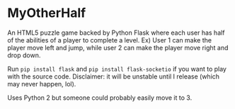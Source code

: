 # MyOtherHalf
An HTML5 puzzle game backed by Python Flask where each user has half of the abilities of a player to complete a level. 
Ex) User 1 can make the player move left and jump, while user 2 can make the player move right and drop down.


Run
```pip install flask```
and
```pip install flask-socketio```
if you want to play with the source code. Disclaimer: it will be unstable until I release (which may never happen, lol).

Uses Python 2 but someone could probably easily move it to 3.

